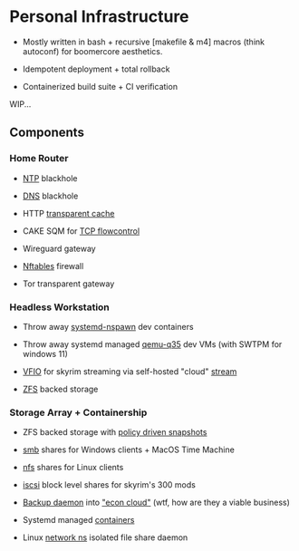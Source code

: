 # Personal Infrastructure

- Mostly written in bash + recursive \[makefile & m4\] macros (think autoconf) for boomercore aesthetics.

- Idempotent deployment + total rollback

- Containerized build suite + CI verification

WIP...

## Components

### Home Router

- [NTP](https://chrony-project.org/) blackhole

- [DNS](https://dnsmasq.org/) blackhole

- HTTP [transparent cache](http://www.squid-cache.org/)

- CAKE SQM for [TCP flowcontrol](https://www.bufferbloat.net/)

- Wireguard gateway

- [Nftables](https://wiki.nftables.org/) firewall

- Tor transparent gateway

### Headless Workstation

- Throw away [systemd-nspawn](https://manpages.ubuntu.com/manpages/jammy/man1/systemd-nspawn.1.html) dev containers

- Throw away systemd managed [qemu-q35](https://www.qemu.org/docs/master/system/qemu-manpage.html?highlight=q35) dev VMs (with SWTPM for windows 11)

- [VFIO](https://www.kernel.org/doc/html/latest/driver-api/vfio.html) for skyrim streaming via self-hosted "cloud" [stream](https://github.com/LizardByte/Sunshine)

- [ZFS](https://openzfs.org/wiki/Main_Page) backed storage

### Storage Array + Containership

- ZFS backed storage with [policy driven snapshots](https://github.com/jimsalterjrs/sanoid)

- [smb](https://www.samba.org/) shares for Windows clients + MacOS Time Machine

- [nfs](https://ubuntu.com/server/docs/service-nfs) shares for Linux clients

- [iscsi](https://www.open-iscsi.com/) block level shares for skyrim's 300 mods

- [Backup daemon](https://rclone.org/) into ["econ cloud"](https://www.jottacloud.com/) (wtf, how are they a viable business)

- Systemd managed [containers](https://podman.io/)

- Linux [network ns](https://www.man7.org/linux/man-pages/man8/ip-netns.8.html) isolated file share daemon
